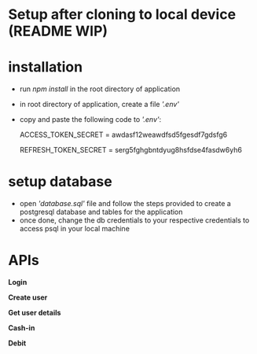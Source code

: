 # Setup after cloning to local device (README WIP)
# installation
- run *npm install* in the root directory of application
- in root directory of application, create a file *'.env'*
- copy and paste the following code to *'.env'*:

  ACCESS_TOKEN_SECRET = awdasf12weawdfsd5fgesdf7gdsfg6
  
  REFRESH_TOKEN_SECRET = serg5fghgbntdyug8hsfdse4fasdw6yh6
  
 # setup database
 - open *'database.sql'* file and follow the steps provided to create a postgresql database and tables for the application
 - once done, change the db credentials to your respective credentials to access psql in your local machine

# APIs
**Login**

**Create user**

**Get user details**

**Cash-in**

**Debit**
